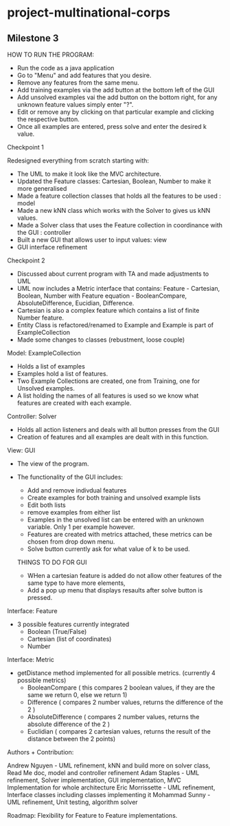 # project-multinational-corps

Milestone 3
----------------------------------------------------------------------------------------------------------
HOW TO RUN THE PROGRAM:
- Run the code as a java application
- Go to "Menu" and add features that you desire.
- Remove any features from the same menu.
- Add training examples via the add button at the bottom left of the GUI
- Add unsolved examples vai the add button on the bottom right, for any unknown feature values simply enter "?".
- Edit or remove any by clicking on that particular example and clicking the respective button.
- Once all examples are entered, press solve and enter the desired k value.

Checkpoint 1

Redesigned everything from scratch starting with:
- The UML to make it look like the MVC architecture.
- Updated the Feature classes: Cartesian, Boolean, Number to make it more generalised
- Made a feature collection classes that holds all the features to be used : model
- Made a new kNN class which works with the Solver to gives us kNN values.
- Made a Solver class that uses the Feature collection in coordinance with the GUI : controller
- Built a new GUI that allows user to input values: view
- GUI interface refinement

Checkpoint 2

- Discussed about current program with TA and made adjustments to UML
- UML now includes a Metric interface that contains: Feature - Cartesian, Boolean, Number with Feature equation - BooleanCompare, AbsoluteDifference, Eucidian, Difference.
- Cartesian is also a complex feature which contains a list of finite Number feature.
- Entity Class is refactored/renamed to Example and Example is part of ExampleCollection
- Made some changes to classes (rebustment, loose couple)


Model: ExampleCollection
  - Holds a list of examples
  - Examples hold a list of features.
  - Two Example Collections are created, one from Training, one for Unsolved examples.
  - A list holding the names of all features is used so we know what features are created with each example.
  
  
Controller: Solver
  - Holds all action listeners and deals with all button presses from the GUI
  - Creation of features and all examples are dealt with in this function.
  
View: GUI
  - The view of the program. 
  - The functionality of the GUI includes:
    - Add and remove indivdual features
    - Create examples for both training and unsolved example lists
    - Edit both lists
    - remove examples from either list
    - Examples in the unsolved list can be entered with an unknown variable. Only 1 per example however.
    - Features are created with metrics attached, these metrics can be chosen from drop down menu.
    - Solve button currently ask for what value of k to be used.
    
    THINGS TO DO FOR GUI
     - WHen a cartesian feature is added do not allow other features of the same type to have more elements,
     - Add a pop up menu that displays resaults after solve button is pressed.

Interface: Feature
  - 3 possible features currently integrated
    - Boolean (True/False)
    - Cartesian (list of coordinates)
    - Number
    
Interface: Metric
  - getDistance method implemented for all possible metrics. (currently 4 possible metrics)
    - BooleanCompare ( this compares 2 boolean values, if they are the same we return 0, else we return 1)
    - Difference ( compares 2 number values, returns the difference of the 2 )
    - AbsoluteDifference ( compares 2 number values, returns the absolute difference of the 2 )
    - Euclidian ( compares 2 cartesian values, returns the result of the distance between the 2 points)

Authors + Contribution:

Andrew Nguyen - UML refinement, kNN and build more on solver class, Read Me doc, model and controller refinement
Adam Staples - UML refinement, Solver implementation, GUI implementation, MVC Implementation for whole architecture
Eric Morrissette - UML refinement, Interface classes including classes implementing it
Mohammad Sunny - UML refinement, Unit testing, algorithm solver

Roadmap: Flexibility for Feature to Feature implementations.



